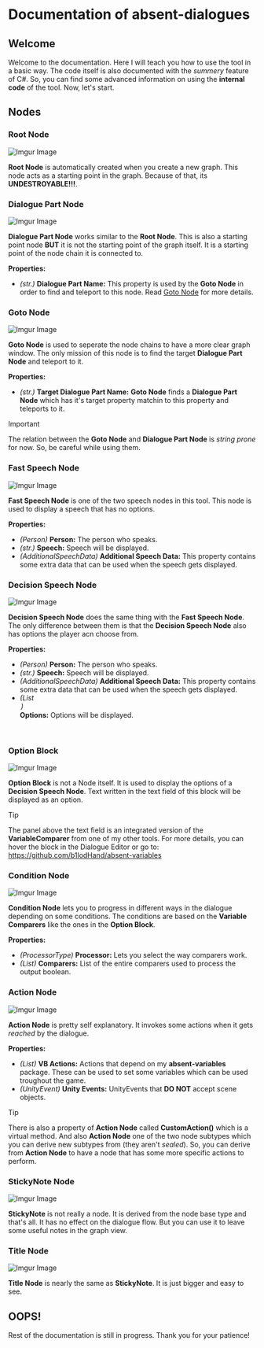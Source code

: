 # Documentation of absent-dialogues

## Welcome

Welcome to the documentation. Here I will teach you how to use the tool in a basic way. The code itself is also documented with the *summery* feature of C#. So, you can find some advanced information on using the **internal code** of the tool. Now, let's start.

## Nodes

### Root Node
![Imgur Image](https://imgur.com/FwGmUyj.png)

**Root Node** is automatically created when you create a new graph. This node acts as a starting point in the graph. Because of that, its **UNDESTROYABLE!!!**.

### Dialogue Part Node
![Imgur Image](https://imgur.com/ETY999l.png)

**Dialogue Part Node** works similar to the **Root Node**. This is also a starting point node **BUT** it is not the starting point of the graph itself. It is a starting point of the node chain it is connected to.

**Properties:**
- *(str.)* **Dialogue Part Name:** This property is used by the **Goto Node** in order to find and teleport to this node. Read [Goto Node](#goto-node) for more details.

### Goto Node <a name = "goto-node"></a>
![Imgur Image](https://imgur.com/3g168Py.png)

**Goto Node** is used to seperate the node chains to have a more clear graph window. The only mission of this node is to find the target **Dialogue Part Node** and teleport to it.

**Properties:**
- *(str.)* **Target Dialogue Part Name:** **Goto Node** finds a **Dialogue Part Node** which has it's target property matchin to this property and teleports to it.

> [!IMPORTANT]
> The relation between the **Goto Node** and **Dialogue Part Node** is *string prone* for now. So, be careful while using them.

### Fast Speech Node
![Imgur Image](https://imgur.com/PmbBsqx.png)

**Fast Speech Node** is one of the two speech nodes in this tool. This node is used to display a speech that has no options.

**Properties:**
- *(Person)* **Person:** The person who speaks.
- *(str.)* **Speech:** Speech will be displayed.
- *(AdditionalSpeechData)* **Additional Speech Data:** This property contains some extra data that can be used when the speech gets displayed.

### Decision Speech Node
![Imgur Image](https://imgur.com/4BmngHT.png)

**Decision Speech Node** does the same thing with the **Fast Speech Node**. The only difference between them is that the **Decision Speech Node** also has options the player acn choose from.

**Properties:**
- *(Person)* **Person:** The person who speaks.
- *(str.)* **Speech:** Speech will be displayed.
- *(AdditionalSpeechData)* **Additional Speech Data:** This property contains some extra data that can be used when the speech gets displayed.
- *(List<Option>)* **Options:** Options will be displayed.

</br>

### Option Block
![Imgur Image](https://imgur.com/TkUgZ4I.png)

**Option Block** is not a Node itself. It is used to display the options of a **Decision Speech Node**. Text written in the text field of this block will be displayed as an option.

> [!TIP]
> The panel above the text field is an integrated version of the **VariableComparer** from one of my other tools. For more details, you can hover the block in the Dialogue Editor or go to: https://github.com/b1lodHand/absent-variables

### Condition Node
![Imgur Image](https://imgur.com/oeW8wXF.png)

**Condition Node** lets you to progress in different ways in the dialogue depending on some conditions. The conditions are based on the **Variable Comparers** like the ones in the **Option Block**.

**Properties:**
- *(ProcessorType)* **Processor:** Lets you select the way comparers work.
- *(List<VariableComparer>)* **Comparers:** List of the entire comparers used to process the output boolean.

### Action Node
![Imgur Image](https://imgur.com/jBtwkVz.png)

**Action Node** is pretty self explanatory. It invokes some actions when it gets *reached* by the dialogue.

**Properties:**
- *(List<VariableSetter>)* **VB Actions:** Actions that depend on my **absent-variables** package. These can be used to set some variables which can be used troughout the game.
- *(UnityEvent)* **Unity Events:** UnityEvents that **DO NOT** accept scene objects.

>[!TIP]
>There is also a property of **Action Node** called **CustomAction()** which is a virtual method. And also **Action Node** one of the two node subtypes which you can derive new subtypes from (they aren't *sealed*). So, you can derive from **Action Node** to have a node that has some more specific actions to perform.

### StickyNote Node
![Imgur Image](https://imgur.com/1Zx5oKb.png)

**StickyNote** is not really a node. It is derived from the node base type and that's all. It has no effect on the dialogue flow. But you can use it to leave some useful notes in the graph view. 

### Title Node
![Imgur Image](https://imgur.com/fhoK3Zd.png)

**Title Node** is nearly the same as **StickyNote**. It is just bigger and easy to see.

## OOPS!

Rest of the documentation is still in progress. Thank you for your patience!
